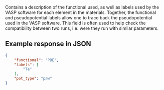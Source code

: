 Contains a description of the functional used, as well as labels used by the VASP software for each element in the materials. Together, the functional and pseudopotential labels allow one to trace back the pseudopotential used in the VASP software. This field is often used to help check the compatibility between two runs, i.e. were they run with similar parameters.















































## Example response in JSON

```json
{
    "functional": "PBE",
    "labels": [
        "Te"
    ],
    "pot_type": "paw"
}
```


